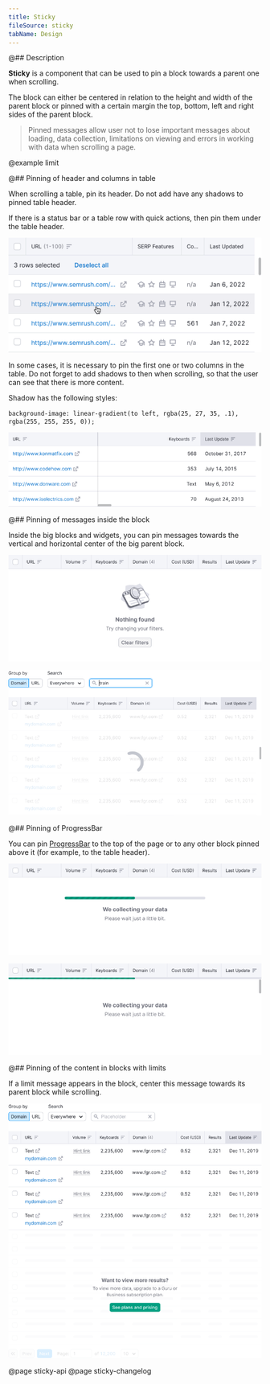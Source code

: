 ```yaml
---
title: Sticky
fileSource: sticky
tabName: Design
---
```


@## Description

**Sticky** is a component that can be used to pin a block towards a parent one when scrolling.

The block can either be centered in relation to the height and width of the parent block or pinned with a certain margin the top, bottom, left and right sides of the parent block.

> Pinned messages allow user not to lose important messages about loading, data collection, limitations on viewing and errors in working with data when scrolling a page.

@example limit

@## Pinning of header and columns in table

When scrolling a table, pin its header. Do not add have any shadows to pinned table header.

If there is a status bar or a table row with quick actions, then pin them under the table header.

![sticky header](static/sticky-row.png)

In some cases, it is necessary to pin the first one or two columns in the table. Do not forget to add shadows to then when scrolling, so that the user can see that there is more content.

Shadow has the following styles:

```
background-image: linear-gradient(to left, rgba(25, 27, 35, .1), rgba(255, 255, 255, 0));
```

![sticky column](static/sticky-column.png)

@## Pinning of messages inside the block

Inside the big blocks and widgets, you can pin messages towards the vertical and horizontal center of the big parent block.

![sticky message](static/nothing-found-sticky.png)

![sticky spin block](static/sticky-loading-1.png)

@## Pinning of ProgressBar

You can pin [ProgressBar](/components/progress-bar/) to the top of the page or to any other block pinned above it (for example, to the table header).

![sticky progress message](static/sticky-1.png)

![sticky progressbar](static/sticky-2.png)

@## Pinning of the content in blocks with limits

If a limit message appears in the block, center this message towards its parent block while scrolling.

![sticky limit message](static/table-limit-pro.png)

@page sticky-api
@page sticky-changelog
